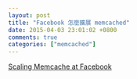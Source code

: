 ```yaml
---
layout: post
title: "Facebook 怎麼擴展 memcached"
date: 2015-04-03 23:01:02 +0800
comments: true
categories: ["memcached"]
---
```


<!-- more -->

[Scaling Memcache at Facebook]

[Scaling Memcache at Facebook]:https://www.usenix.org/conference/nsdi13/technical-sessions/presentation/nishtala
